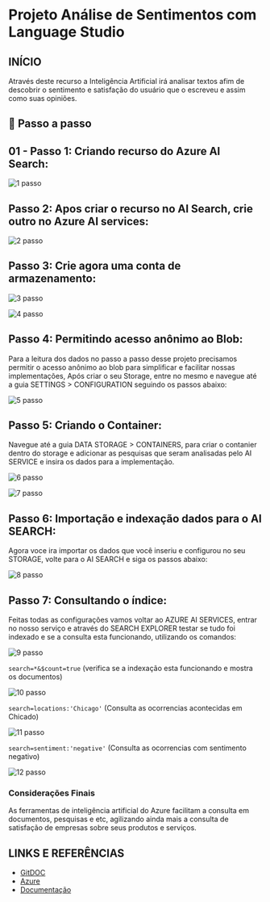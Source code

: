 # Projeto Análise de Sentimentos com Language Studio

##  INÍCIO

Através deste recurso a Inteligência Artificial irá analisar textos afim de descobrir o sentimento e satisfação do usuário que o escreveu e assim como suas opiniões.

## 🔨 Passo a passo

## 01 - Passo 1: Criando recurso do Azure AI Search:

![1 passo](https://github.com/Mathsilvaw/Projeto-IASearchAZURE/blob/main/outputs/0.png)

## Passo 2: Apos criar o recurso no AI Search, crie outro no Azure AI services:

![2 passo](https://github.com/Mathsilvaw/Projeto-IASearchAZURE/blob/main/outputs/2.png)

## Passo 3: Crie agora uma conta de armazenamento:

![3 passo](https://github.com/Mathsilvaw/Projeto-IASearchAZURE/blob/main/outputs/3.png)

![4 passo](https://github.com/Mathsilvaw/Projeto-IASearchAZURE/blob/main/outputs/4.png)

## Passo 4: Permitindo acesso anônimo ao Blob:
Para a leitura dos dados no passo a passo desse projeto precisamos permitir o acesso anônimo ao blob para simplificar e facilitar nossas implementações, Após criar o seu Storage, entre no mesmo e navegue até a guia SETTINGS > CONFIGURATION seguindo os passos abaixo:

![5 passo](https://github.com/Mathsilvaw/Projeto-IASearchAZURE/blob/main/outputs/5.png)

## Passo 5: Criando o Container:
Navegue até a guia DATA STORAGE > CONTAINERS, para criar o contanier dentro do storage e adicionar as pesquisas que seram analisadas pelo AI SERVICE e insira os dados para a implementação.

![6 passo](https://github.com/Mathsilvaw/Projeto-IASearchAZURE/blob/main/outputs/6.png)

![7 passo](https://github.com/Mathsilvaw/Projeto-IASearchAZURE/blob/main/outputs/7.png)

## Passo 6: Importação e indexação dados para o AI SEARCH:

Agora voce ira importar os dados que você inseriu e configurou no seu STORAGE, volte para o AI SEARCH e siga os passos abaixo:

![8 passo](https://github.com/Mathsilvaw/Projeto-IASearchAZURE/blob/main/outputs/8.png)

## Passo 7: Consultando o índice:

Feitas todas as configurações vamos voltar ao AZURE AI SERVICES, entrar no nosso serviço e através do SEARCH EXPLORER testar se tudo foi indexado e se a consulta esta funcionando, utilizando os comandos:

![9 passo](https://github.com/Mathsilvaw/Projeto-IASearchAZURE/blob/main/outputs/9.png)


```search=*&$count=true``` (verifica se a indexação esta funcionando e mostra os documentos)

![10 passo](https://github.com/Mathsilvaw/Projeto-IASearchAZURE/blob/main/outputs/10.png)

```search=locations:'Chicago'``` (Consulta as ocorrencias acontecidas em Chicado)

![11 passo](https://github.com/Mathsilvaw/Projeto-IASearchAZURE/blob/main/outputs/11.png)

```search=sentiment:'negative'``` (Consulta as ocorrencias com sentimento negativo)

![12 passo](https://github.com/Mathsilvaw/Projeto-IASearchAZURE/blob/main/outputs/12.png)


### Considerações Finais

As ferramentas de inteligência artificial do Azure facilitam a consulta em documentos, pesquisas e etc, agilizando ainda mais a consulta de satisfação de empresas sobre seus produtos e serviços.

## LINKS E REFERÊNCIAS

- [GitDOC](https://git-scm.com/book/pt-br/v2)
- [Azure](azure.microsoft.com)
- [Documentação](https://microsoftlearning.github.io/mslearn-ai-fundamentals/Instructions/Labs/11-ai-search.html)
